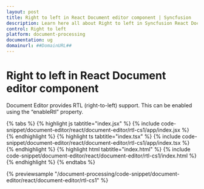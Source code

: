 ```yaml
---
layout: post
title: Right to left in React Document editor component | Syncfusion
description: Learn here all about Right to left in Syncfusion React Document editor component of Syncfusion Essential JS 2 and more.
control: Right to left 
platform: document-processing
documentation: ug
domainurl: ##DomainURL##
---
```


# Right to left in React Document editor component

Document Editor provides RTL (right-to-left) support. This can be enabled using the “enableRtl” property.

{% tabs %}
{% highlight js tabtitle="index.jsx" %}
{% include code-snippet/document-editor/react/document-editor/rtl-cs1/app/index.jsx %}
{% endhighlight %}
{% highlight ts tabtitle="index.tsx" %}
{% include code-snippet/document-editor/react/document-editor/rtl-cs1/app/index.tsx %}
{% endhighlight %}
{% highlight html tabtitle="index.html" %}
{% include code-snippet/document-editor/react/document-editor/rtl-cs1/index.html %}
{% endhighlight %}
{% endtabs %}
        
{% previewsample "/document-processing/code-snippet/document-editor/react/document-editor/rtl-cs1" %}